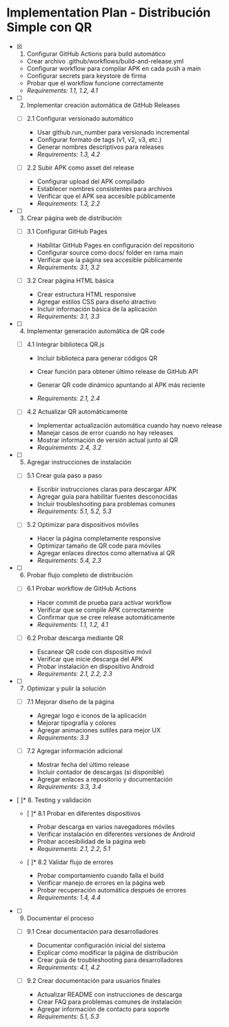 # Implementation Plan - Distribución Simple con QR

- [x] 1. Configurar GitHub Actions para build automático



  - Crear archivo .github/workflows/build-and-release.yml
  - Configurar workflow para compilar APK en cada push a main
  - Configurar secrets para keystore de firma
  - Probar que el workflow funcione correctamente
  - _Requirements: 1.1, 1.2, 4.1_

- [ ] 2. Implementar creación automática de GitHub Releases

  - [ ] 2.1 Configurar versionado automático

    - Usar github.run_number para versionado incremental
    - Configurar formato de tags (v1, v2, v3, etc.)
    - Generar nombres descriptivos para releases
    - _Requirements: 1.3, 4.2_

  - [ ] 2.2 Subir APK como asset del release
    - Configurar upload del APK compilado
    - Establecer nombres consistentes para archivos
    - Verificar que el APK sea accesible públicamente
    - _Requirements: 1.3, 2.2_

- [ ] 3. Crear página web de distribución

  - [ ] 3.1 Configurar GitHub Pages

    - Habilitar GitHub Pages en configuración del repositorio
    - Configurar source como docs/ folder en rama main
    - Verificar que la página sea accesible públicamente
    - _Requirements: 3.1, 3.2_



  - [ ] 3.2 Crear página HTML básica
    - Crear estructura HTML responsive
    - Agregar estilos CSS para diseño atractivo
    - Incluir información básica de la aplicación
    - _Requirements: 3.1, 3.3_


- [ ] 4. Implementar generación automática de QR code

  - [ ] 4.1 Integrar biblioteca QR.js

    - Incluir biblioteca para generar códigos QR


    - Crear función para obtener último release de GitHub API
    - Generar QR code dinámico apuntando al APK más reciente
    - _Requirements: 2.1, 2.4_

  - [ ] 4.2 Actualizar QR automáticamente
    - Implementar actualización automática cuando hay nuevo release
    - Manejar casos de error cuando no hay releases
    - Mostrar información de versión actual junto al QR
    - _Requirements: 2.4, 3.2_

- [ ] 5. Agregar instrucciones de instalación

  - [ ] 5.1 Crear guía paso a paso

    - Escribir instrucciones claras para descargar APK
    - Agregar guía para habilitar fuentes desconocidas
    - Incluir troubleshooting para problemas comunes
    - _Requirements: 5.1, 5.2, 5.3_

  - [ ] 5.2 Optimizar para dispositivos móviles
    - Hacer la página completamente responsive
    - Optimizar tamaño de QR code para móviles
    - Agregar enlaces directos como alternativa al QR
    - _Requirements: 5.4, 2.3_

- [ ] 6. Probar flujo completo de distribución

  - [ ] 6.1 Probar workflow de GitHub Actions

    - Hacer commit de prueba para activar workflow
    - Verificar que se compile APK correctamente
    - Confirmar que se cree release automáticamente
    - _Requirements: 1.1, 1.2, 4.1_

  - [ ] 6.2 Probar descarga mediante QR
    - Escanear QR code con dispositivo móvil
    - Verificar que inicie descarga del APK
    - Probar instalación en dispositivo Android
    - _Requirements: 2.1, 2.2, 2.3_

- [ ] 7. Optimizar y pulir la solución

  - [ ] 7.1 Mejorar diseño de la página

    - Agregar logo e iconos de la aplicación
    - Mejorar tipografía y colores
    - Agregar animaciones sutiles para mejor UX
    - _Requirements: 3.3_

  - [ ] 7.2 Agregar información adicional
    - Mostrar fecha del último release
    - Incluir contador de descargas (si disponible)
    - Agregar enlaces a repositorio y documentación
    - _Requirements: 3.3, 3.4_

- [ ]\* 8. Testing y validación

  - [ ]\* 8.1 Probar en diferentes dispositivos

    - Probar descarga en varios navegadores móviles
    - Verificar instalación en diferentes versiones de Android
    - Probar accesibilidad de la página web
    - _Requirements: 2.1, 2.2, 5.1_

  - [ ]\* 8.2 Validar flujo de errores
    - Probar comportamiento cuando falla el build
    - Verificar manejo de errores en la página web
    - Probar recuperación automática después de errores
    - _Requirements: 1.4, 4.4_

- [ ] 9. Documentar el proceso

  - [ ] 9.1 Crear documentación para desarrolladores

    - Documentar configuración inicial del sistema
    - Explicar cómo modificar la página de distribución
    - Crear guía de troubleshooting para desarrolladores
    - _Requirements: 4.1, 4.2_

  - [ ] 9.2 Crear documentación para usuarios finales
    - Actualizar README con instrucciones de descarga
    - Crear FAQ para problemas comunes de instalación
    - Agregar información de contacto para soporte
    - _Requirements: 5.1, 5.3_
